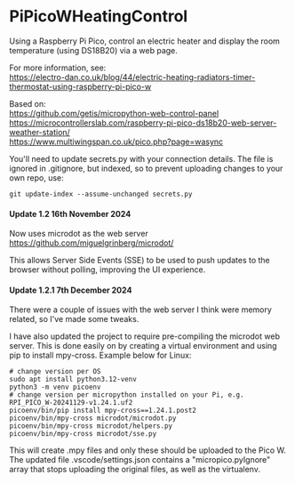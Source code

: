 # PiPicoWHeatingControl
Using a Raspberry Pi Pico, control an electric heater and display the room temperature (using DS18B20) via a web page.

For more information, see:  
https://electro-dan.co.uk/blog/44/electric-heating-radiators-timer-thermostat-using-raspberry-pi-pico-w

Based on:  
https://github.com/getis/micropython-web-control-panel  
https://microcontrollerslab.com/raspberry-pi-pico-ds18b20-web-server-weather-station/  
https://www.multiwingspan.co.uk/pico.php?page=wasync  

You'll need to update secrets.py with your connection details. The file is ignored in .gitignore, but indexed, so to prevent uploading changes to your own repo, use:

    git update-index --assume-unchanged secrets.py

#### Update 1.2 16th November 2024
Now uses microdot as the web server https://github.com/miguelgrinberg/microdot/ 

This allows Server Side Events (SSE) to be used to push updates to the browser without polling, improving the UI experience. 

#### Update 1.2.1 7th December 2024
There were a couple of issues with the web server I think were memory related, so I've made some tweaks. 

I have also updated the project to require pre-compiling the microdot web server. This is done easily on by creating a virtual environment and using pip to install mpy-cross. Example below for Linux:

    # change version per OS
    sudo apt install python3.12-venv 
    python3 -m venv picoenv
    # change version per micropython installed on your Pi, e.g. RPI_PICO_W-20241129-v1.24.1.uf2
    picoenv/bin/pip install mpy-cross==1.24.1.post2
    picoenv/bin/mpy-cross microdot/microdot.py
    picoenv/bin/mpy-cross microdot/helpers.py
    picoenv/bin/mpy-cross microdot/sse.py

This will create .mpy files and only these should be uploaded to the Pico W. The updated file .vscode/settings.json contains a "micropico.pyIgnore" array that stops uploading the original files, as well as the virtualenv. 
